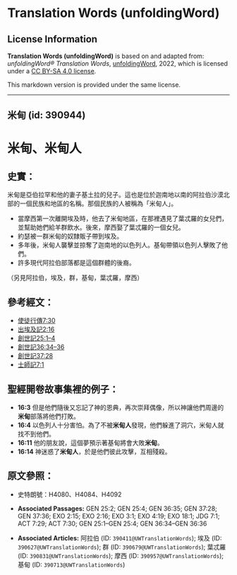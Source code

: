 # Translation Words (unfoldingWord)

## License Information

**Translation Words (unfoldingWord)** is based on and adapted from: _unfoldingWord® Translation Words_, [unfoldingWord](https://unfoldingword.org/utw), 2022, which is licensed under a [CC BY-SA 4.0 license](https://creativecommons.org/licenses/by-sa/4.0/legalcode.en).

This markdown version is provided under the same license.



--------------------------------

## 米甸 (id: 390944)

米甸、米甸人
======

史實：
---

米甸是亞伯拉罕和他的妻子基土拉的兒子。這也是位於迦南地以南的阿拉伯沙漠北部的一個民族和地區的名稱。那個民族的人被稱為「米甸人」。

* 當摩西第一次離開埃及時，他去了米甸地區，在那裡遇見了葉忒羅的女兒們，並幫助她們給羊群飲水。後來，摩西娶了葉忒羅的一個女兒。
* 約瑟被一群米甸的奴隸販子帶到埃及。
* 多年後，米甸人襲擊並掠奪了迦南地的以色列人。基甸帶領以色列人擊敗了他們。
* 許多現代阿拉伯部落都是這個群體的後裔。

（另見阿拉伯，埃及，群，基甸，葉忒羅，摩西）

參考經文：
-----

* [使徒行傳7:30](https://ref.ly/Acts7:30)
* [出埃及記2:16](https://ref.ly/Exod2:16)
* [創世記25:1–4](https://ref.ly/Gen25:1-Gen25:4)
* [創世記36:34–36](https://ref.ly/Gen36:34-Gen36:36)
* [創世記37:28](https://ref.ly/Gen37:28)
* [士師記7:1](https://ref.ly/Judg7:1)

聖經開卷故事集裡的例子：
------------

* **16:3** 但是他們隨後又忘記了神的恩典，再次崇拜偶像，所以神讓他們周邊的**米甸**部落將他們打敗。
* **16:4** 以色列人十分害怕。為了不被**米甸人**發現，他們躲進了洞穴，米甸人就找不到他們。
* **16:11** 他的朋友說，這個夢預示著基甸將會大敗**米甸**。
* **16:14** 神迷惑了**米甸人**，於是他們彼此攻擊，互相殘殺。

原文參照：
-----

* 史特朗號：H4080、H4084、H4092

* **Associated Passages:** GEN 25:2; GEN 25:4; GEN 36:35; GEN 37:28; GEN 37:36; EXO 2:15; EXO 2:16; EXO 3:1; EXO 4:19; EXO 18:1; JDG 7:1; ACT 7:29; ACT 7:30; GEN 25:1–GEN 25:4; GEN 36:34–GEN 36:36
* **Associated Articles:** 阿拉伯 (ID: `390411@UWTranslationWords`); 埃及 (ID: `390627@UWTranslationWords`); 群 (ID: `390679@UWTranslationWords`); 葉忒羅 (ID: `390831@UWTranslationWords`); 摩西 (ID: `390957@UWTranslationWords`); 基甸 (ID: `390713@UWTranslationWords`)

